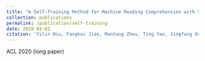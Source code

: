 ```yaml
---
title: "A Self-Training Method for Machine Reading Comprehension with Soft Evidence Extraction"
collection: publications
permalink: /publication/self-training
date: 2020-05-01
citation: 'Yilin Niu, Fangkai Jiao, Mantong Zhou, Ting Yao, Jingfang Xu and Minlie Huang'
---
```


ACL 2020 (long paper)
